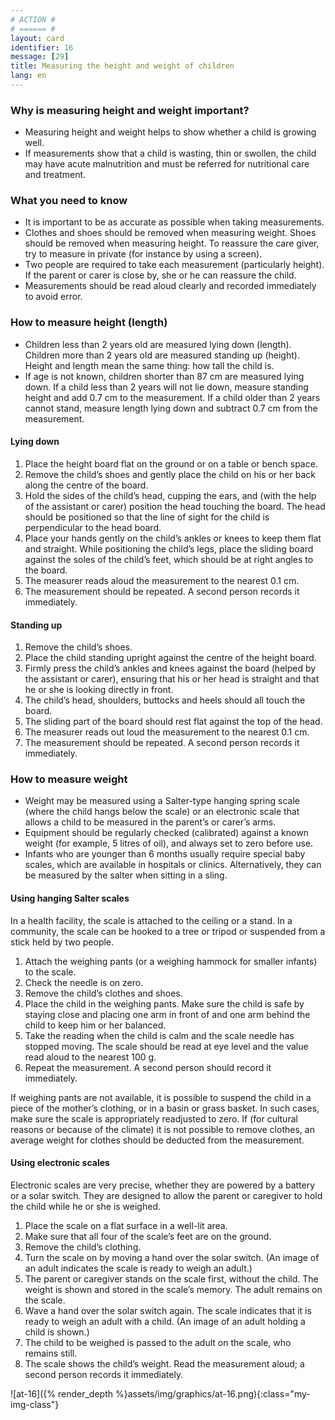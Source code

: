 ```yaml
---
# ACTION #
# ====== #
layout: card
identifier: 16
message: [29]
title: Measuring the height and weight of children 
lang: en
---
```


### Why is measuring height and weight important? 

- Measuring height and weight helps to show whether a child is growing well. 
- If measurements show that a child is wasting, thin or swollen, the child may have acute malnutrition and must be referred for nutritional care and treatment.

### What you need to know

- It is important to be as accurate as possible when taking measurements.
- Clothes and shoes should be removed when measuring weight. Shoes should be removed when measuring height. To reassure the care giver, try to measure in private (for instance by using a screen).
- Two people are required to take each measurement (particularly height). If the parent or carer is close by, she or he can reassure the child.
-	Measurements should be read aloud clearly and recorded immediately to avoid error.

### How to measure height (length) 

- Children less than 2 years old are measured lying down (length). Children more than 2 years old are measured standing up (height). Height and length mean the same thing: how tall the child is. 
- If age is not known, children shorter than 87 cm are measured lying down. If a child less than 2 years will not lie down, measure standing height and add 0.7 cm to the measurement. If a child older than 2 years cannot stand, measure length lying down and subtract 0.7 cm from the measurement.

#### Lying down

1. Place the height board flat on the ground or on a table or bench space.
2. Remove the child’s shoes and gently place the child on his or her back along the centre of the board.
3. Hold the sides of the child’s head, cupping the ears, and (with the help of the assistant or carer) position the head touching the board. The head should be positioned so that the line of sight for the child is perpendicular to the head board. 
4. Place your hands gently on the child’s ankles or knees to keep them flat and straight. While positioning the child’s legs, place the sliding board against the soles of the child’s feet, which should be at right angles to the board.
5. The measurer reads aloud the measurement to the nearest 0.1 cm.
6. The measurement should be repeated. A second person records it immediately.

#### Standing up

1. Remove the child’s shoes.
2. Place the child standing upright against the centre of the height board.
3. Firmly press the child’s ankles and knees against the board (helped by the assistant or carer), ensuring that his or her head is straight and that he or she is looking directly in front. 
4. The child’s head, shoulders, buttocks and heels should all touch the board.
5. The sliding part of the board should rest flat against the top of the head. 
6. The measurer reads out loud the measurement to the nearest 0.1 cm.
7. The measurement should be repeated. A second person records it immediately.

### How to measure weight
-	Weight may be measured using a Salter-type hanging spring scale (where the child hangs below the scale) or an electronic scale that allows a child to be measured in the parent’s or carer’s arms. 
-	Equipment should be regularly checked (calibrated) against a known weight (for example, 5 litres of oil), and always set to zero before use.
-	Infants who are younger than 6 months usually require special baby scales, which are available in hospitals or clinics. Alternatively, they can be measured by the salter when sitting in a sling.

#### Using hanging Salter scales 

In a health facility, the scale is attached to the ceiling or a stand. In a community, the scale can be hooked to a tree or tripod or suspended from a stick held by two people. 
1. Attach the weighing pants (or a weighing hammock for smaller infants) to the scale.
2. Check the needle is on zero.
3. Remove the child’s clothes and shoes.
4. Place the child in the weighing pants. Make sure the child is safe by staying close and placing one arm in front of and one arm behind the child to keep him or her balanced.
5. Take the reading when the child is calm and the scale needle has stopped moving. The scale should be read at eye level and the value read aloud to the nearest 100 g.
6. Repeat the measurement. A second person should record it immediately.

If weighing pants are not available, it is possible to suspend the child in a piece of the mother’s clothing, or in a basin or grass basket. In such cases, make sure the scale is appropriately readjusted to zero.
If (for cultural reasons or because of the climate) it is not possible to remove clothes, an average weight for clothes should be deducted from the measurement.

#### Using electronic scales 

Electronic scales are very precise, whether they are powered by a battery or a solar switch. They are designed to allow the parent or caregiver to hold the child while he or she is weighed. 

1. Place the scale on a flat surface in a well-lit area.
2. Make sure that all four of the scale’s feet are on the ground.
3. Remove the child’s clothing.
4. Turn the scale on by moving a hand over the solar switch. (An image of an adult indicates the scale is ready to weigh an adult.)
5. The parent or caregiver stands on the scale first, without the child. The weight is shown and stored in the scale’s memory. The adult remains on the scale.
6. Wave a hand over the solar switch again. The scale indicates that it is ready to weigh an adult with a child. (An image of an adult holding a child is shown.)
7. The child to be weighed is passed to the adult on the scale, who remains still.
8. The scale shows the child’s weight. Read the measurement aloud; a second person records it immediately.

![at-16]({% render_depth %}assets/img/graphics/at-16.png){:class="my-img-class"}
